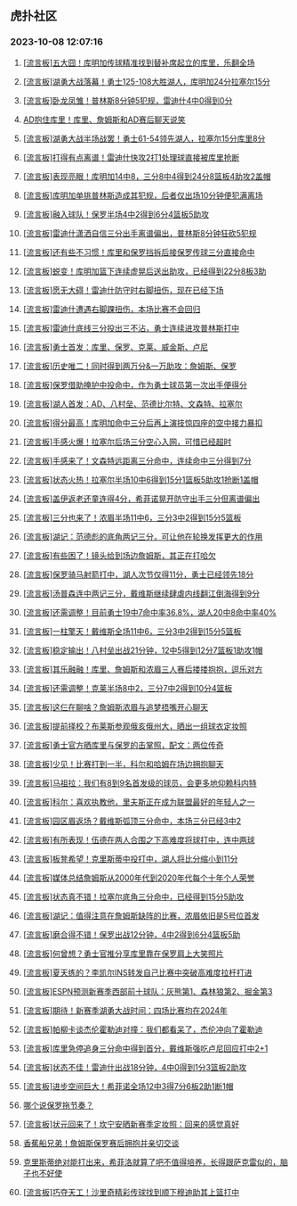 ## 虎扑社区 
### 2023-10-08 12:07:16

1. [[流言板]五大囧！库明加传球精准找到替补席起立的库里，乐翻全场](https://bbs.hupu.com/62380410.html)

2. [[流言板]湖勇大战落幕！勇士125-108大胜湖人，库明加24分拉塞尔15分](https://bbs.hupu.com/62382080.html)

3. [[流言板]卧龙凤雏！普林斯8分钟5犯规，雷迪什4中0得到0分](https://bbs.hupu.com/62381043.html)

4. [AD抱住库里！库里、詹姆斯和AD赛后聊天说笑](https://bbs.hupu.com/62382196.html)

5. [[流言板]湖勇大战半场战罢！勇士61-54领先湖人，拉塞尔15分库里8分](https://bbs.hupu.com/62380894.html)

6. [[流言板]打得有点离谱！雷迪什快攻2打1处理球直接被库里抢断](https://bbs.hupu.com/62380636.html)

7. [[流言板]表现亮眼！库明加14中8，三分8中4得到24分8篮板4助攻2盖帽](https://bbs.hupu.com/62382047.html)

8. [[流言板]库明加单挑普林斯造成其犯规，后者仅出场10分钟便犯满离场](https://bbs.hupu.com/62381731.html)

9. [[流言板]融入球队！保罗半场4中2得到6分4篮板5助攻](https://bbs.hupu.com/62381008.html)

10. [[流言板]雷迪什潇洒自信三分出手离谱偏出，普林斯8分钟狂砍5犯规](https://bbs.hupu.com/62380577.html)

11. [[流言板]还有些不习惯！库里和保罗挡拆后接保罗传球三分直接命中](https://bbs.hupu.com/62380487.html)

12. [[流言板]蜕变！库明加篮下连续虚晃后送出助攻，已经得到22分8板3助](https://bbs.hupu.com/62381851.html)

13. [[流言板]愿无大碍！雷迪什防守时右脚扭伤，现在已经下场](https://bbs.hupu.com/62381686.html)

14. [[流言板]雷迪什遭遇右脚踝扭伤，本场比赛不会回归](https://bbs.hupu.com/62381902.html)

15. [[流言板]雷迪什底线三分投出三不沾，勇士连续进攻普林斯打中](https://bbs.hupu.com/62380378.html)

16. [[流言板]勇士首发：库里、保罗、克莱、威金斯、卢尼](https://bbs.hupu.com/62379668.html)

17. [[流言板]历史唯二！同时得到两万分&一万助攻：詹姆斯、保罗](https://bbs.hupu.com/62381166.html)

18. [[流言板]保罗借助掩护中投命中，作为勇士球员第一次出手便得分](https://bbs.hupu.com/62380097.html)

19. [[流言板]湖人首发：AD、八村垒、范德比尔特、文森特、拉塞尔](https://bbs.hupu.com/62379414.html)

20. [[流言板]得分最高！库明加命中三分后再上演技惊四座的空中接力暴扣](https://bbs.hupu.com/62381745.html)

21. [[流言板]手感火爆！拉塞尔后场三分空心入网，可惜已经超时](https://bbs.hupu.com/62380865.html)

22. [[流言板]手感来了！文森特远距离三分命中，连续命中三分得到7分](https://bbs.hupu.com/62381217.html)

23. [[流言板]状态火热！拉塞尔半场10中6得到15分1篮板5助攻1抢断1盖帽](https://bbs.hupu.com/62380945.html)

24. [[流言板]盖伊返老还童连得4分，希菲诺晃开防守出手三分但离谱偏出](https://bbs.hupu.com/62381359.html)

25. [[流言板]三分也来了！浓眉半场11中6，三分3中2得到15分5篮板](https://bbs.hupu.com/62380963.html)

26. [[流言板]湖记：范德彪的底角两记三分，可让他在轮换发挥更大的作用](https://bbs.hupu.com/62380908.html)

27. [[流言板]有些困了！镜头给到场边詹姆斯，其正在打哈欠](https://bbs.hupu.com/62381897.html)

28. [[流言板]保罗骑马射箭打中，湖人次节仅得11分，勇士已经领先18分](https://bbs.hupu.com/62380679.html)

29. [[流言板]汤普森连中两记三分，戴维斯继续肆虐内线翻江倒海得到9分](https://bbs.hupu.com/62380174.html)

30. [[流言板]还需调整！目前勇士19中7命中率36.8%，湖人20中8命中率40%](https://bbs.hupu.com/62380316.html)

31. [[流言板]一柱擎天！戴维斯全场11中6，三分3中2得到15分5篮板](https://bbs.hupu.com/62382124.html)

32. [[流言板]稳定输出！八村垒出战21分钟，12中5得到12分7篮板1助攻1帽](https://bbs.hupu.com/62382017.html)

33. [[流言板]其乐融融！库里、詹姆斯和浓眉三人赛后搂搂抱抱，逗乐对方](https://bbs.hupu.com/62382362.html)

34. [[流言板]还需调整！克莱半场8中2，三分7中2得到10分4篮板](https://bbs.hupu.com/62380992.html)

35. [[流言板]这仨在聊啥？詹姆斯浓眉与追梦捂嘴开心聊天](https://bbs.hupu.com/62381017.html)

36. [[流言板]提前择校？布莱斯参观俄亥俄州大，晒出一组球衣定妆照](https://bbs.hupu.com/62379650.html)

37. [[流言板]勇士官方晒库里与保罗的击掌照，配文：两位传奇](https://bbs.hupu.com/62380641.html)

38. [[流言板]少见！比赛打到一半，科尔和哈姆在场边拥抱聊天](https://bbs.hupu.com/62380598.html)

39. [[流言板]马祖拉：我们有8到9名首发级的球员，会更多地仰赖科内特](https://bbs.hupu.com/62381099.html)

40. [[流言板]科尔：喜欢执教他，里夫斯正在成为联盟最好的年轻人之一](https://bbs.hupu.com/62379380.html)

41. [[流言板]园区眉返场？戴维斯弧顶三分命中，本场三分已经3中2](https://bbs.hupu.com/62380546.html)

42. [[流言板]有所表现！伍德在两人合围之下高难度将球打中，连中两球](https://bbs.hupu.com/62381315.html)

43. [[流言板]板凳希望！克里斯蒂中投打中，湖人将比分缩小到11分](https://bbs.hupu.com/62380742.html)

44. [[流言板]媒体总结詹姆斯从2000年代到2020年代每个十年个人荣誉](https://bbs.hupu.com/62379333.html)

45. [[流言板]状态真不错！拉塞尔底角三分命中，已经得到15分5助攻](https://bbs.hupu.com/62380850.html)

46. [[流言板]湖记：值得注意在詹姆斯缺阵的比赛，浓眉依旧是5号位首发](https://bbs.hupu.com/62379436.html)

47. [[流言板]磨合得不错！保罗出战12分钟，4中2得到6分4篮板5助](https://bbs.hupu.com/62382181.html)

48. [[流言板]何曾想？勇士官推分享库里靠在保罗肩上大笑照片](https://bbs.hupu.com/62382207.html)

49. [[流言板]夏天练的？李凯尔INS转发自己比赛中突破高难度拉杆打进](https://bbs.hupu.com/62379537.html)

50. [[流言板]ESPN预测新赛季西部前十球队：灰熊第1、森林狼第2、掘金第3](https://bbs.hupu.com/62378601.html)

51. [[流言板]期待！新赛季湖勇大战时间：四场比赛均在2024年](https://bbs.hupu.com/62382260.html)

52. [[流言板]帕柳卡谈杰伦霍勒迪对撞：我们都看呆了，杰伦冲向了霍勒迪](https://bbs.hupu.com/62380170.html)

53. [[流言板]库里急停追身三分命中得到首分，戴维斯强吃卢尼回应打中2+1](https://bbs.hupu.com/62380119.html)

54. [[流言板]状态不佳！雷迪什出战18分钟，4中0得到1分3篮板2助攻](https://bbs.hupu.com/62382277.html)

55. [[流言板]进步空间巨大！希菲诺全场12中3得7分6板2助1断1帽](https://bbs.hupu.com/62382226.html)

56. [哪个说保罗拖节奏？](https://bbs.hupu.com/62380558.html)

57. [[流言板]状元回来了！坎宁安晒新赛季定妆照：回来的感觉真好](https://bbs.hupu.com/62381488.html)

58. [香蕉船兄弟！詹姆斯保罗赛后拥抱并亲切交谈](https://bbs.hupu.com/62382278.html)

59. [克里斯蒂绝对能打出来，希菲洛就算了吧不值得培养，长得跟萨克雷似的，脑子也不好使](https://bbs.hupu.com/62381726.html)

60. [[流言板]巧夺天工！沙里奇精彩传球找到顺下穆迪助其上篮打中](https://bbs.hupu.com/62380813.html)

